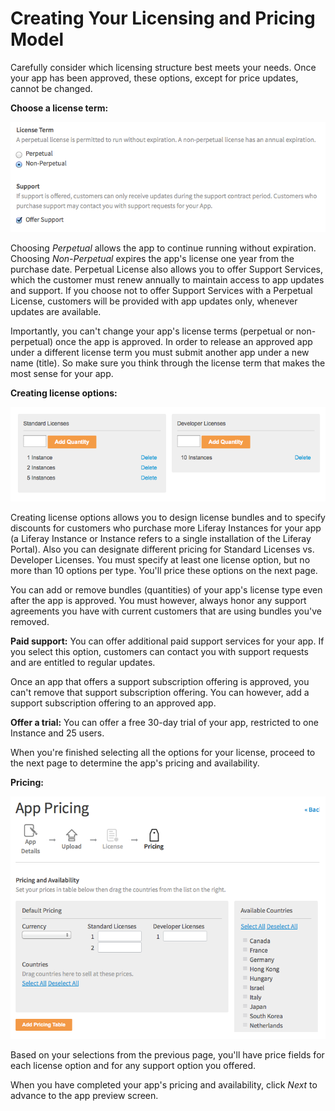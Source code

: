 # Creating Your Licensing and Pricing Model [](id=creating-your-licensing-and-pricing-model)

Carefully consider which licensing structure best meets your needs. Once your
app has been approved, these options, except for price updates, cannot be
changed. 

**Choose a license term:**

![Figure 1: Choosing license terms for Marketplace apps is easy.](../../../images/marketplace-configure-app-license.png)

Choosing *Perpetual* allows the app to continue running without expiration.
Choosing *Non-Perpetual* expires the app's license one year from the purchase
date. Perpetual License also allows you to offer Support Services, which the
customer must renew annually to maintain access to app updates and support. If
you choose not to offer Support Services with a Perpetual License, customers
will be provided with app updates only, whenever updates are available. 

Importantly, you can't change your app's license terms (perpetual or
non-perpetual) once the app is approved. In order to release an approved app
under a different license term you must submit another app under a new name
(title). So make sure you think through the license term that makes the most
sense for your app. 

**Creating license options:**

![Figure 2: You can create multiple license options for your Marketplace apps.](../../../images/marketplace-create-license-types.png)

Creating license options allows you to design license bundles and to specify
discounts for customers who purchase more Liferay Instances for your app (a
Liferay Instance or Instance refers to a single installation of the Liferay
Portal). Also you can designate different pricing for Standard Licenses vs.
Developer Licenses. You must specify at least one license option, but no more
than 10 options per type. You'll price these options on the next page. 

You can add or remove bundles (quantities) of your app's license type even after
the app is approved. You must however, always honor any support agreements you
have with current customers that are using bundles you've removed.

**Paid support:** You can offer additional paid support services for your app.
If you select this option, customers can contact you with support requests and
are entitled to regular updates. 

Once an app that offers a support subscription offering is approved, you can't
remove that support subscription offering. You can however, add a support
subscription offering to an approved app. 

**Offer a trial:** You can offer a free 30-day trial of your app, restricted to
one Instance and 25 users. 

When you're finished selecting all the options for your license, proceed to the
next page to determine the app's pricing and availability.

**Pricing:**

![Figure 3: Liferay makes it easy to price your app's license types and specify their availability to countries around the world.](../../../images/marketplace-app-pricing.png) 

Based on your selections from the previous page, you'll have price fields for
each license option and for any support option you offered. 

When you have completed your app's pricing and availability, click *Next* to
advance to the app preview screen. 
